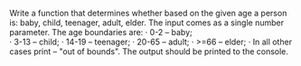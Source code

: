 Write a function that determines whether based on the given age a person is: baby, child, teenager, adult, elder.
The input comes as a single number parameter. The age boundaries are:
·	0-2 – baby;   
·	3-13 – child; 
·	14-19 – teenager;
·	20-65 – adult;
·	>=66 – elder; 
·	In all other cases print – "out of bounds".
The output should be printed to the console.
